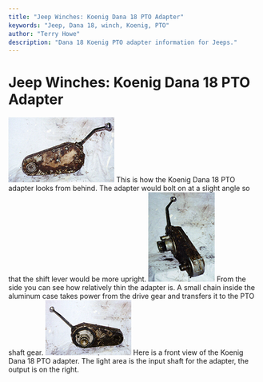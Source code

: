 ```yaml
---
title: "Jeep Winches: Koenig Dana 18 PTO Adapter"
keywords: "Jeep, Dana 18, winch, Koenig, PTO"
author: "Terry Howe"
description: "Dana 18 Koenig PTO adapter information for Jeeps."
---
```

# Jeep Winches: Koenig Dana 18 PTO Adapter

![Dana 18 Koenig PTO adapter back](../img/winch/kob.jpg "Dana 18 Koenig PTO adapter back") This is how the Koenig Dana 18 PTO adapter looks from behind. The adapter would bolt on at a slight angle so that the shift lever would be more upright. ![Dana 18 Koenig PTO adapter side](../img/winch/kos.jpg "Dana 18 Koenig PTO adapter side") From the side you can see how relatively thin the adapter is. A small chain inside the aluminum case takes power from the drive gear and transfers it to the PTO shaft gear. ![Dana 18 Koenig PTO adapter front](../img/winch/kof.jpg "Dana 18 Koenig PTO adapter front") Here is a front view of the Koenig Dana 18 PTO adapter. The light area is the input shaft for the adapter, the output is on the right.